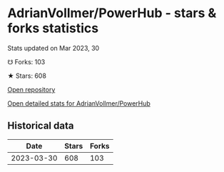 # AdrianVollmer/PowerHub - stars & forks statistics

Stats updated on Mar 2023, 30

☋ Forks: 103

★ Stars: 608

[Open repository](https://github.com/AdrianVollmer/PowerHub)

[Open detailed stats for AdrianVollmer/PowerHub](https://reviewgithub.com/rep/AdrianVollmer/PowerHub)

## Historical data
| Date | Stars | Forks |
|------|-------|-------|
| 2023-03-30 | 608 | 103 | 

